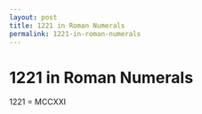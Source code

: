 ```yaml
---
layout: post
title: 1221 in Roman Numerals
permalink: 1221-in-roman-numerals
---
```


# 1221 in Roman Numerals

1221 = MCCXXI
